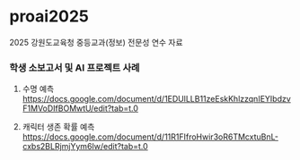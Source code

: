 # proai2025
2025 강원도교육청 중등교과(정보) 전문성 연수 자료

### 학생 소보고서 및 AI 프로젝트 사례 
1) 수명 예측
https://docs.google.com/document/d/1EDUlLLB11zeEskKhlzzqnIEYIbdzvF1MVoDIfBOMwtU/edit?tab=t.0

2) 캐릭터 생존 확률 예측
https://docs.google.com/document/d/11R1FIfroHwir3oR6TMcxtuBnL-cxbs2BLRjmjYym6Iw/edit?tab=t.0


